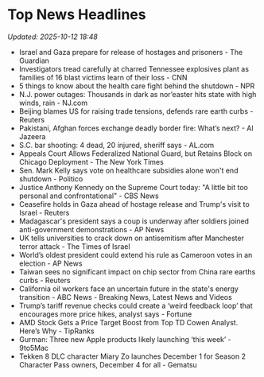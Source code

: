 # Top News Headlines

_Updated: 2025-10-12 18:48_

- Israel and Gaza prepare for release of hostages and prisoners - The Guardian
- Investigators tread carefully at charred Tennessee explosives plant as families of 16 blast victims learn of their loss - CNN
- 5 things to know about the health care fight behind the shutdown - NPR
- N.J. power outages: Thousands in dark as nor’easter hits state with high winds, rain - NJ.com
- Beijing blames US for raising trade tensions, defends rare earth curbs - Reuters
- Pakistani, Afghan forces exchange deadly border fire: What’s next? - Al Jazeera
- S.C. bar shooting: 4 dead, 20 injured, sheriff says - AL.com
- Appeals Court Allows Federalized National Guard, but Retains Block on Chicago Deployment - The New York Times
- Sen. Mark Kelly says vote on healthcare subsidies alone won't end shutdown - Politico
- Justice Anthony Kennedy on the Supreme Court today: "A little bit too personal and confrontational" - CBS News
- Ceasefire holds in Gaza ahead of hostage release and Trump's visit to Israel - Reuters
- Madagascar's president says a coup is underway after soldiers joined anti-government demonstrations - AP News
- UK tells universities to crack down on antisemitism after Manchester terror attack - The Times of Israel
- World’s oldest president could extend his rule as Cameroon votes in an election - AP News
- Taiwan sees no significant impact on chip sector from China rare earths curbs - Reuters
- California oil workers face an uncertain future in the state's energy transition - ABC News - Breaking News, Latest News and Videos
- Trump’s tariff revenue checks could create a ‘weird feedback loop’ that encourages more price hikes, analyst says - Fortune
- AMD Stock Gets a Price Target Boost from Top TD Cowen Analyst. Here’s Why - TipRanks
- Gurman: Three new Apple products likely launching ‘this week’ - 9to5Mac
- Tekken 8 DLC character Miary Zo launches December 1 for Season 2 Character Pass owners, December 4 for all - Gematsu